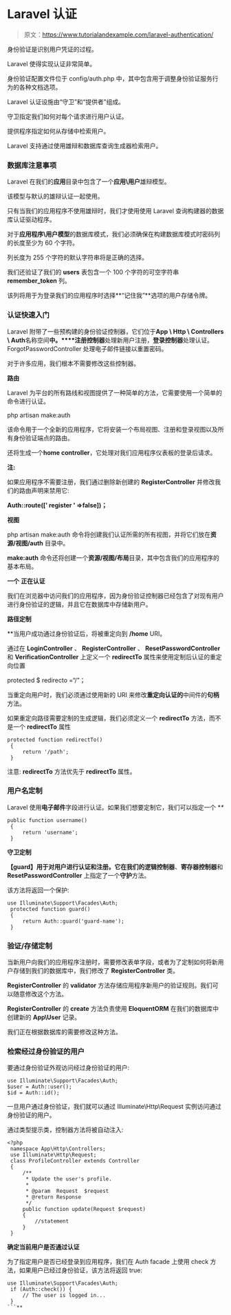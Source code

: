 # Laravel 认证

> 原文：<https://www.tutorialandexample.com/laravel-authentication/>

身份验证是识别用户凭证的过程。

Laravel 使得实现认证非常简单。

身份验证配置文件位于 config/auth.php 中，其中包含用于调整身份验证服务行为的各种文档选项。

Laravel 认证设施由“守卫”和“提供者”组成。

守卫指定我们如何对每个请求进行用户认证。

提供程序指定如何从存储中检索用户。

Laravel 支持通过使用雄辩和数据库查询生成器检索用户。

### 数据库注意事项

Laravel 在我们的**应用**目录中包含了一个**应用\用户**雄辩模型。

该模型与默认的雄辩认证一起使用。

只有当我们的应用程序不使用雄辩时，我们才使用使用 Laravel 查询构建器的数据库认证驱动程序。

对于**应用程序\用户模型**的数据库模式，我们必须确保在构建数据库模式时密码列的长度至少为 60 个字符。

列长度为 255 个字符的默认字符串将是正确的选择。

我们还验证了我们的 **users** 表包含一个 100 个字符的可空字符串 **remember_token** 列。

该列将用于为登录我们的应用程序时选择**“记住我”**选项的用户存储令牌。

### 认证快速入门

Laravel 附带了一些预构建的身份验证控制器，它们位于**App \ Http \ Controllers \ Auth**名称空间**中。****注册控制器**处理新用户注册，**登录控制器**处理认证。ForgotPasswordController 处理电子邮件链接以重置密码。

对于许多应用，我们根本不需要修改这些控制器。

**路由**

Laravel 为平台的所有路线和视图提供了一种简单的方法，它需要使用一个简单的命令进行认证。

php artisan make:auth

该命令用于一个全新的应用程序，它将安装一个布局视图、注册和登录视图以及所有身份验证端点的路由。

还将生成一个**home controller**，它处理对我们应用程序仪表板的登录后请求。

**注:**

如果应用程序不需要注册，我们通过删除新创建的 **RegisterController** 并修改我们的路由声明来禁用它:

**Auth::route([' register ' =>false])；**

**视图**

php artisan make:auth 命令将创建我们认证所需的所有视图，并将它们放在**资源/视图/auth** 目录中。

**make:auth** 命令还将创建一个**资源/视图/布局**目录，其中包含我们的应用程序的基本布局。

**一个** **正在认证**

我们在浏览器中访问我们的应用程序，因为身份验证控制器已经包含了对现有用户进行身份验证的逻辑，并且它在数据库中存储新用户。

**路径定制**

 **当用户成功通过身份验证后，将被重定向到 **/home** URI。

通过在 **LoginController** 、 **RegisterController** 、 **ResetPasswordController** 和 **VerificationController** 上定义一个 **redirectTo** 属性来使用定制后认证的重定向位置

protected $ redirecto =“/”；

当重定向用户时，我们必须通过使用新的 URI 来修改**重定向认证的**中间件的**句柄**方法。

如果重定向路径需要定制的生成逻辑，我们必须定义一个 **redirectTo** 方法，而不是一个 **redirectTo** 属性

```
protected function redirectTo()
 {
     return '/path';
 } 
```

注意: **redirectTo** 方法优先于 **redirectTo** 属性。

### 用户名定制

Laravel 使用**电子邮件**字段进行认证。如果我们想要定制它，我们可以指定一个 **\**

```
public function username()
 {
     return 'username';
 } 
```

**守卫定制**

**【guard】**用于对用户进行认证和注册。它在我们的**逻辑控制器**、**寄存器控制器**和 **ResetPasswordController** 上指定了一个**守护**方法。

该方法将返回一个保护:

```
use Illuminate\Support\Facades\Auth;
 protected function guard()
 {
     return Auth::guard('guard-name');
 } 
```

### 验证/存储定制

当新用户向我们的应用程序注册时，需要修改表单字段，或者为了定制如何将新用户存储到我们的数据库中，我们修改了 **RegisterController** 类。

**RegisterController** 的 **validator** 方法存储应用程序新用户的验证规则。我们可以随意修改这个方法。

**RegisterController** 的 **create** 方法负责使用 **EloquentORM** 在我们的数据库中创建新的 **App\User** 记录。

我们正在根据数据库的需要修改这种方法。

### 检索经过身份验证的用户

要通过身份验证外观访问经过身份验证的用户:

```
use Illuminate\Support\Facades\Auth;
$user = Auth::user();
$id = Auth::id(); 
```

一旦用户通过身份验证，我们就可以通过 Illuminate\Http\Request 实例访问通过身份验证的用户。

通过类型提示类，控制器方法将被自动注入:

```
<?php
 namespace App\Http\Controllers;
 use Illuminate\Http\Request;
 class ProfileController extends Controller
 {
     /**
      * Update the user's profile. 
      *
      * @param  Request  $request
      * @return Response
      */
     public function update(Request $request)
     { 
         //statement
     }
 } 
```

**确定当前用户是否通过认证**

为了指定用户是否已经登录到应用程序，我们在 Auth facade 上使用 check 方法，如果用户已经过身份验证，该方法将返回 true:

```
use Illuminate\Support\Facades\Auth;
 if (Auth::check()) {
     // The user is logged in...
 } 
```**